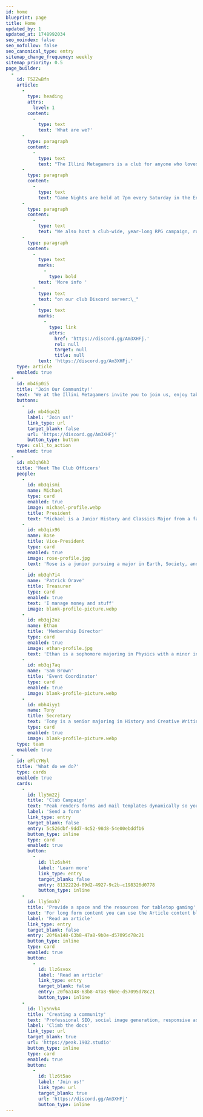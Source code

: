 ```yaml
---
id: home
blueprint: page
title: Home
updated_by: 1
updated_at: 1748992034
seo_noindex: false
seo_nofollow: false
seo_canonical_type: entry
sitemap_change_frequency: weekly
sitemap_priority: 0.5
page_builder:
  -
    id: T5ZZwBfn
    article:
      -
        type: heading
        attrs:
          level: 1
        content:
          -
            type: text
            text: 'What are we?'
      -
        type: paragraph
        content:
          -
            type: text
            text: "The Illini Metagamers is a club for anyone who loves any game that can be played on a table [and then some]. We have a large focus on\_RPGs (such as D&D or Pathfinder), board games (such as Betrayal, Sentinels, or Shadow Hunters), and card games (such as Magic: the Gathering), but anyone can feel free to bring anything to play. Everything we do is very casual. We're also very new-player friendly! No experience is required for any of our games/events! There will always be someone to help you out and guide you along so that you can start having fun as quick as possible.\_"
      -
        type: paragraph
        content:
          -
            type: text
            text: "Game Nights are held at 7pm every Saturday in the English Building atrium on the lower floor.\_"
      -
        type: paragraph
        content:
          -
            type: text
            text: "We also host a club-wide, year-long RPG campaign, run by members of the club. It's for new and experienced players alike, designed to be an opportunity for everyone to come together to play, exploring new systems and ideas.\_"
      -
        type: paragraph
        content:
          -
            type: text
            marks:
              -
                type: bold
            text: 'More info '
          -
            type: text
            text: "on our club Discord server:\_"
          -
            type: text
            marks:
              -
                type: link
                attrs:
                  href: 'https://discord.gg/Am3XHFj.'
                  rel: null
                  target: null
                  title: null
            text: 'https://discord.gg/Am3XHFj.'
    type: article
    enabled: true
  -
    id: mb46p0i5
    title: 'Join Our Community!'
    text: 'We at the Illini Metagamers invite you to join us, enjoy tabletop gaming, and meet like minded people!'
    buttons:
      -
        id: mb46qo21
        label: 'Join us!'
        link_type: url
        target_blank: false
        url: 'https://discord.gg/Am3XHFj'
        button_type: button
    type: call_to_action
    enabled: true
  -
    id: mb3qh6h3
    title: 'Meet The Club Officers'
    people:
      -
        id: mb3qismi
        name: Michael
        type: card
        enabled: true
        image: michael-profile.webp
        title: President
        text: "Michael is a Junior History and Classics Major from a family of board game lovers. Inspired by titans like Critical Role and Dimension 20, and a deep love for all things fantasy, he started playing games like D&D and Magic: the Gathering in middle school, and hasn't stopped since."
      -
        id: mb3qix96
        name: Rose
        title: Vice-President
        type: card
        enabled: true
        image: rose-profile.jpg
        text: 'Rose is a junior pursuing a major in Earth, Society, and Environmental Sustainability, and a minor in Urban Planning. She loves stories and making art, and has been playing D&D since middle school.'
      -
        id: mb3qh7i4
        name: 'Patrick Orave'
        title: Treasurer
        type: card
        enabled: true
        text: 'I manage money and stuff'
        image: blank-profile-picture.webp
      -
        id: mb3qj2oz
        name: Ethan
        title: 'Membership Director'
        type: card
        enabled: true
        image: ethan-profile.jpg
        text: 'Ethan is a sophomore majoring in Physics with a minor in Philosophy. An avid fantasy fan, he has been both reading and writing fantasy nonstop for years, including D&D games, short stories, and more.'
      -
        id: mb3qj7aq
        name: 'Sam Brown'
        title: 'Event Coordinator'
        type: card
        enabled: true
        image: blank-profile-picture.webp
      -
        id: mbh4iyy1
        name: Tony
        title: Secretary
        text: 'Tony is a senior majoring in History and Creative Writing. He has been playing TTRPGs such as D&D since middle school and is a big fan of all things horror with a particular fondness for the Call of Cthulhu TTRPG system.'
        type: card
        enabled: true
        image: blank-profile-picture.webp
    type: team
    enabled: true
  -
    id: eFlcYHyl
    title: 'What do we do?'
    type: cards
    enabled: true
    cards:
      -
        id: lly5m22j
        title: 'Club Campaign'
        text: "Peak renders forms and mail templates dynamically so you can add as many forms as you'd like, just by creating them in the CP. Peak ships with a default basic contact form you can edit."
        label: 'Send a form'
        link_type: entry
        target_blank: false
        entry: 5c526dbf-9dd7-4c52-98d8-54e00ebddfb6
        button_type: inline
        type: card
        enabled: true
        button:
          -
            id: llz6sh4t
            label: 'Learn more'
            link_type: entry
            target_blank: false
            entry: 8132222d-09d2-4927-9c2b-c198326d0778
            button_type: inline
      -
        id: lly5mxh7
        title: 'Provide a space and the resources for tabletop gaming'
        text: 'For long form content you can use the Article content block. This is a Bard fieldtypeopen in new window with multiple sets of fields that are regularly used in longer articles.'
        label: 'Read an article'
        link_type: entry
        target_blank: false
        entry: 20f6a148-63b8-47a8-9b0e-d57095d78c21
        button_type: inline
        type: card
        enabled: true
        button:
          -
            id: llz6svox
            label: 'Read an article'
            link_type: entry
            target_blank: false
            entry: 20f6a148-63b8-47a8-9b0e-d57095d78c21
            button_type: inline
      -
        id: lly5nvk4
        title: 'Creating a community'
        text: 'Professional SEO, social image generation, responsive assets, appearance globals, favicons generation, search templates, dark mode support with toggle, pagination template, search and additional bottles of oxygen.'
        label: 'Climb the docs'
        link_type: url
        target_blank: true
        url: 'https://peak.1902.studio'
        button_type: inline
        type: card
        enabled: true
        button:
          -
            id: llz6t5ao
            label: 'Join us!'
            link_type: url
            target_blank: true
            url: 'https://discord.gg/Am3XHFj'
            button_type: inline
---
```

